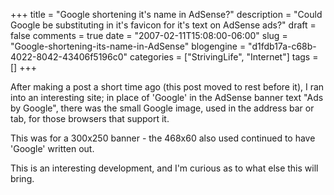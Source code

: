 +++
title = "Google shortening it's name in AdSense?"
description = "Could Google be substituting in it's favicon for it's text on AdSense ads?"
draft = false
comments = true
date = "2007-02-11T15:08:00-06:00"
slug = "Google-shortening-its-name-in-AdSense"
blogengine = "d1fdb17a-c68b-4022-8042-43406f5196c0"
categories = ["StrivingLife", "Internet"]
tags = []
+++

<p>
After making a post a short time ago (this post moved to rest before it), I ran into an interesting site; in place of &#39;Google&#39; in the AdSense banner text &quot;Ads by Google&quot;, there was the small Google image, used in the address bar or tab, for those browsers that support it.<!--more--><!--adsense-->
</p>
<p>
This was for a 300x250 banner - the 468x60 also used continued to have &#39;Google&#39; written out.
</p>
<p>
This is an interesting development, and I&#39;m curious as to what else this will bring.
</p>

